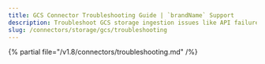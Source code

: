 ```yaml
---
title: GCS Connector Troubleshooting Guide | `brandName` Support
description: Troubleshoot GCS storage ingestion issues like API failures, object not found, or token issues.
slug: /connectors/storage/gcs/troubleshooting
---
```


{% partial file="/v1.8/connectors/troubleshooting.md" /%}
